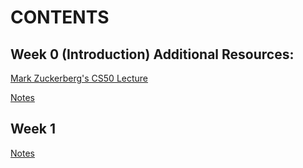 # CONTENTS

## Week 0 (Introduction) Additional Resources:

[Mark Zuckerberg's CS50 Lecture](https://www.youtube.com/watch?v=xFFs9UgOAlE)

[Notes](http://cdn.cs50.net/2015/fall/lectures/0/w/notes0w/notes0w.html)

## Week 1

[Notes](http://cdn.cs50.net/2015/fall/lectures/0/f/notes0f/notes0f.html)

